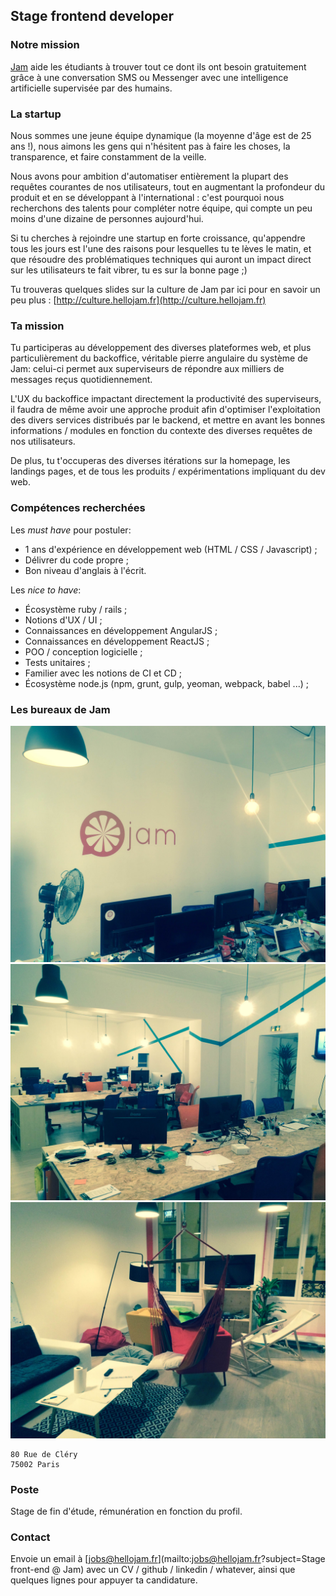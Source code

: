 ## Stage frontend developer

### Notre mission

[Jam](https://hellojam.fr) aide les étudiants à trouver tout ce dont ils ont besoin gratuitement grâce
à une conversation SMS ou Messenger avec une intelligence artificielle
supervisée par des humains.

### La startup

Nous sommes une jeune équipe dynamique (la moyenne d'âge est de 25 ans !), nous
aimons les gens qui n'hésitent pas à faire les choses, la transparence, et faire
constamment de la veille.

Nous avons pour ambition d'automatiser entièrement la plupart des requêtes courantes
de nos utilisateurs, tout en augmentant la profondeur du produit et en
se développant à l'international : c'est pourquoi nous recherchons des talents pour
compléter notre équipe, qui compte un peu moins d'une dizaine de personnes
aujourd'hui.

Si tu cherches à rejoindre une startup en forte croissance, qu'appendre tous les
jours est l'une des raisons pour lesquelles tu te lèves le matin, et que résoudre
des problématiques techniques qui auront un impact direct sur les utilisateurs
te fait vibrer, tu es sur la bonne page ;)

Tu trouveras quelques slides sur la culture de Jam par ici pour en savoir un peu
plus : [http://culture.hellojam.fr](http://culture.hellojam.fr)

### Ta mission

Tu participeras au développement des diverses plateformes web, et plus particulièrement du
backoffice, véritable pierre angulaire du système de Jam: celui-ci permet aux
superviseurs de répondre aux milliers de messages reçus quotidiennement.

L'UX du backoffice impactant directement la productivité des superviseurs, il
faudra de même avoir une approche produit afin d'optimiser l'exploitation des
divers services distribués par le backend, et mettre en avant les bonnes
informations / modules en fonction du contexte des diverses requêtes
de nos utilisateurs.

De plus, tu t'occuperas des diverses itérations sur la homepage, les landings
pages, et de tous les produits / expérimentations impliquant du dev web.

### Compétences recherchées

Les *must have* pour postuler:

* 1 ans d'expérience en développement web (HTML / CSS / Javascript) ;
* Délivrer du code propre ;
* Bon niveau d'anglais à l'écrit.

Les *nice to have*:

* Écosystème ruby / rails ;
* Notions d'UX / UI ;
* Connaissances en développement AngularJS ;
* Connaissances en développement ReactJS ;
* POO / conception logicielle ;
* Tests unitaires ;
* Familier avec les notions de CI et CD ;
* Écosystème node.js (npm, grunt, gulp, yeoman, webpack, babel ...) ;

### Les bureaux de Jam

![Wok 1](https://raw.githubusercontent.com/blackbirdco/jobs/master/img/wok1.jpg)
![Wok 2](https://raw.githubusercontent.com/blackbirdco/jobs/master/img/wok2.jpg)
![Wok 3](https://raw.githubusercontent.com/blackbirdco/jobs/master/img/wok3.jpg)

```
80 Rue de Cléry
75002 Paris
```

### Poste

Stage de fin d'étude, rémunération en fonction du profil.

### Contact

Envoie un email à [jobs@hellojam.fr](mailto:jobs@hellojam.fr?subject=Stage front-end @ Jam) avec un CV / github /
linkedin / whatever, ainsi que quelques lignes pour appuyer ta candidature.
